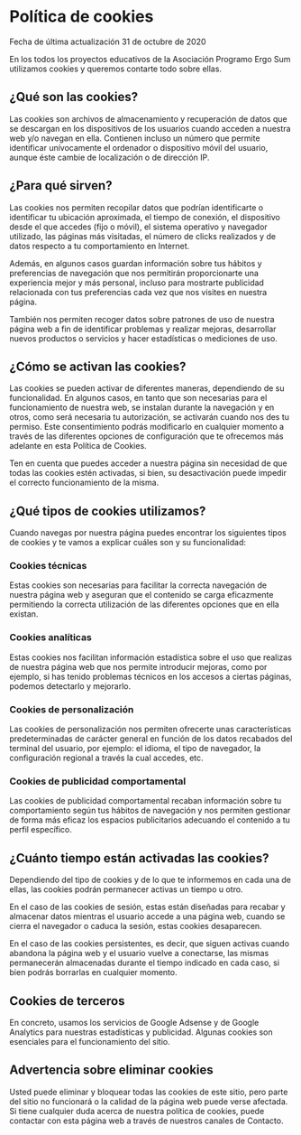 # Política de cookies

Fecha de última actualización 31 de octubre de 2020

En los todos los proyectos educativos de la Asociación Programo Ergo Sum utilizamos cookies y queremos contarte todo sobre ellas.

## ¿Qué son las cookies?

Las cookies son archivos de almacenamiento y recuperación de datos que se descargan en los dispositivos de los usuarios cuando acceden a nuestra web y/o navegan en ella. Contienen incluso un número que permite identificar unívocamente el ordenador o dispositivo móvil del usuario, aunque éste cambie de localización o de dirección IP.

## ¿Para qué sirven?

Las cookies nos permiten recopilar datos que podrían identificarte o identificar tu ubicación aproximada, el tiempo de conexión, el dispositivo desde el que accedes (fijo o móvil), el sistema operativo y navegador utilizado, las páginas más visitadas, el número de clicks realizados y de datos respecto a tu comportamiento en Internet.

Además, en algunos casos guardan información sobre tus hábitos y preferencias de navegación que nos permitirán proporcionarte una experiencia mejor y más personal, incluso para mostrarte publicidad relacionada con tus preferencias cada vez que nos visites en nuestra página.

También nos permiten recoger datos sobre patrones de uso de nuestra página web a fin de identificar problemas y realizar mejoras, desarrollar nuevos productos o servicios y hacer estadísticas o mediciones de uso.

## ¿Cómo se activan las cookies?

Las cookies se pueden activar de diferentes maneras, dependiendo de su funcionalidad. En algunos casos, en tanto que son necesarias para el funcionamiento de nuestra web, se instalan durante la navegación y en otros, como será necesaria tu autorización, se activarán cuando nos des tu permiso. Este consentimiento podrás modificarlo en cualquier momento a través de las diferentes opciones de configuración que te ofrecemos más adelante en esta Política de Cookies.

Ten en cuenta que puedes acceder a nuestra página sin necesidad de que todas las cookies estén activadas, si bien, su desactivación puede impedir el correcto funcionamiento de la misma.

## ¿Qué tipos de cookies utilizamos?

Cuando navegas por nuestra página puedes encontrar los siguientes tipos de cookies y te vamos a explicar cuáles son y su funcionalidad:

### Cookies técnicas

Estas cookies son necesarias para facilitar la correcta navegación de nuestra página web y aseguran que el contenido se carga eficazmente permitiendo la correcta utilización de las diferentes opciones que en ella existan. 

### Cookies analíticas

Estas cookies nos facilitan información estadística sobre el uso que realizas de nuestra página web que nos permite introducir mejoras, como por ejemplo, si has tenido problemas técnicos en los accesos a ciertas páginas, podemos detectarlo y mejorarlo.

### Cookies de personalización

Las cookies de personalización nos permiten ofrecerte unas características predeterminadas de carácter general en función de los datos recabados del terminal del usuario, por ejemplo: el idioma, el tipo de navegador, la configuración regional a través la cual accedes, etc.

### Cookies de publicidad comportamental

Las cookies de publicidad comportamental recaban información sobre tu comportamiento según tus hábitos de navegación y nos permiten gestionar de forma más eficaz los espacios publicitarios adecuando el contenido a tu perfil específico.

## ¿Cuánto tiempo están activadas las cookies?

Dependiendo del tipo de cookies y de lo que te informemos en cada una de ellas, las cookies podrán permanecer activas un tiempo u otro.

En el caso de las cookies de sesión, estas están diseñadas para recabar y almacenar datos mientras el usuario accede a una página web, cuando se cierra el navegador o caduca la sesión, estas cookies desaparecen.

En el caso de las cookies persistentes, es decir, que siguen activas cuando abandona la página web y el usuario vuelve a conectarse, las mismas permanecerán almacenadas durante el tiempo indicado en cada caso, si bien podrás borrarlas en cualquier momento.

## Cookies de terceros

En concreto, usamos los servicios de Google Adsense y de Google Analytics para nuestras estadísticas y publicidad. Algunas cookies son esenciales para el funcionamiento del sitio.

## Advertencia sobre eliminar cookies

Usted puede eliminar y bloquear todas las cookies de este sitio, pero parte del sitio no funcionará o la calidad de la página web puede verse afectada. Si tiene cualquier duda acerca de nuestra política de cookies, puede contactar con esta página web a través de nuestros canales de Contacto.

